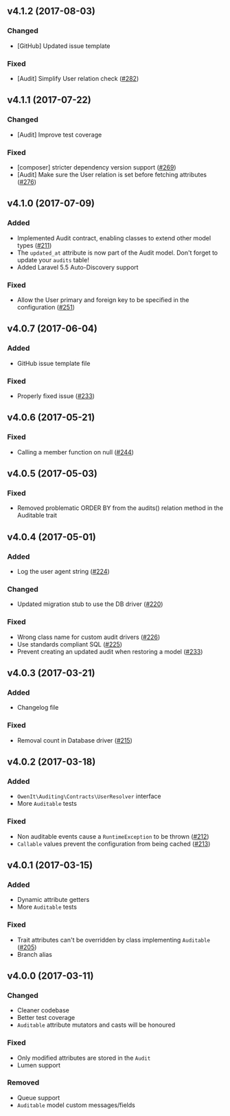 ## v4.1.2 (2017-08-03)
### Changed
- [GitHub] Updated issue template

### Fixed
- [Audit] Simplify User relation check ([#282](https://github.com/owen-it/laravel-auditing/issues/282))

## v4.1.1 (2017-07-22)
### Changed
- [Audit] Improve test coverage

### Fixed
- [composer] stricter dependency version support ([#269](https://github.com/owen-it/laravel-auditing/pull/269))
- [Audit] Make sure the User relation is set before fetching attributes ([#276](https://github.com/owen-it/laravel-auditing/pull/276))

## v4.1.0 (2017-07-09)
### Added
- Implemented Audit contract, enabling classes to extend other model types ([#211](https://github.com/owen-it/laravel-auditing/issues/211))
- The `updated_at` attribute is now part of the Audit model. Don't forget to update your `audits` table!
- Added Laravel 5.5 Auto-Discovery support

### Fixed
- Allow the User primary and foreign key to be specified in the configuration ([#251](https://github.com/owen-it/laravel-auditing/issues/251))

## v4.0.7 (2017-06-04)
### Added
- GitHub issue template file

### Fixed
- Properly fixed issue ([#233](https://github.com/owen-it/laravel-auditing/issues/233))

## v4.0.6 (2017-05-21)
### Fixed
- Calling a member function on null ([#244](https://github.com/owen-it/laravel-auditing/issues/244))

## v4.0.5 (2017-05-03)
### Fixed
- Removed problematic ORDER BY from the audits() relation method in the Auditable trait

## v4.0.4 (2017-05-01)
### Added
- Log the user agent string ([#224](https://github.com/owen-it/laravel-auditing/issues/224))

### Changed
- Updated migration stub to use the DB driver ([#220](https://github.com/owen-it/laravel-auditing/issues/220))

### Fixed
- Wrong class name for custom audit drivers ([#226](https://github.com/owen-it/laravel-auditing/issues/226))
- Use standards compliant SQL ([#225](https://github.com/owen-it/laravel-auditing/issues/225))
- Prevent creating an updated audit when restoring a model ([#233](https://github.com/owen-it/laravel-auditing/issues/233))

## v4.0.3 (2017-03-21)
### Added
- Changelog file

### Fixed
- Removal count in Database driver ([#215](https://github.com/owen-it/laravel-auditing/issues/215))

## v4.0.2 (2017-03-18)
### Added
- `OwenIt\Auditing\Contracts\UserResolver` interface
- More `Auditable` tests

### Fixed
- Non auditable events cause a `RuntimeException` to be thrown ([#212](https://github.com/owen-it/laravel-auditing/issues/212))
- `Callable` values prevent the configuration from being cached ([#213](https://github.com/owen-it/laravel-auditing/issues/213))

## v4.0.1 (2017-03-15)
### Added
- Dynamic attribute getters
- More `Auditable` tests

### Fixed
- Trait attributes can't be overridden by class implementing `Auditable` ([#205](https://github.com/owen-it/laravel-auditing/issues/205))
- Branch alias

## v4.0.0 (2017-03-11)
### Changed
- Cleaner codebase
- Better test coverage
- `Auditable` attribute mutators and casts will be honoured

### Fixed
- Only modified attributes are stored in the `Audit`
- Lumen support

### Removed
- Queue support
- `Auditable` model custom messages/fields
